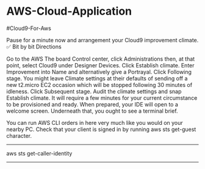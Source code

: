 # AWS-Cloud-Application
#Cloud9-For-Aws

Pause for a minute now and arrangement your Cloud9 improvement climate. ✅ Bit by bit Directions

Go to the AWS The board Control center, click Administrations then, at that point, select Cloud9 under Designer Devices. Click Establish climate. Enter Improvement into Name and alternatively give a Portrayal. Click Following stage. You might leave Climate settings at their defaults of sending off a new t2.micro EC2 occasion which will be stopped following 30 minutes of idleness. Click Subsequent stage. Audit the climate settings and snap Establish climate. It will require a few minutes for your current circumstance to be provisioned and ready. When prepared, your IDE will open to a welcome screen. Underneath that, you ought to see a terminal brief.

You can run AWS CLI orders in here very much like you would on your nearby PC. Check that your client is signed in by running aws sts get-guest character.

***
aws sts get-caller-identity
***
